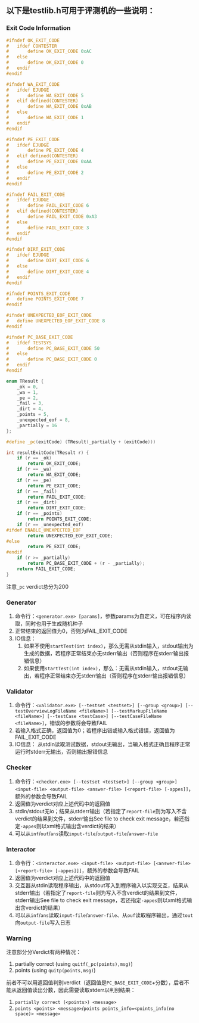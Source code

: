 ## 以下是testlib.h可用于评测机的一些说明：

### Exit Code Information

```c++
#ifndef OK_EXIT_CODE
#   ifdef CONTESTER
#       define OK_EXIT_CODE 0xAC
#   else
#       define OK_EXIT_CODE 0
#   endif
#endif

#ifndef WA_EXIT_CODE
#   ifdef EJUDGE
#       define WA_EXIT_CODE 5
#   elif defined(CONTESTER)
#       define WA_EXIT_CODE 0xAB
#   else
#       define WA_EXIT_CODE 1
#   endif
#endif

#ifndef PE_EXIT_CODE
#   ifdef EJUDGE
#       define PE_EXIT_CODE 4
#   elif defined(CONTESTER)
#       define PE_EXIT_CODE 0xAA
#   else
#       define PE_EXIT_CODE 2
#   endif
#endif

#ifndef FAIL_EXIT_CODE
#   ifdef EJUDGE
#       define FAIL_EXIT_CODE 6
#   elif defined(CONTESTER)
#       define FAIL_EXIT_CODE 0xA3
#   else
#       define FAIL_EXIT_CODE 3
#   endif
#endif

#ifndef DIRT_EXIT_CODE
#   ifdef EJUDGE
#       define DIRT_EXIT_CODE 6
#   else
#       define DIRT_EXIT_CODE 4
#   endif
#endif

#ifndef POINTS_EXIT_CODE
#   define POINTS_EXIT_CODE 7
#endif

#ifndef UNEXPECTED_EOF_EXIT_CODE
#   define UNEXPECTED_EOF_EXIT_CODE 8
#endif

#ifndef PC_BASE_EXIT_CODE
#   ifdef TESTSYS
#       define PC_BASE_EXIT_CODE 50
#   else
#       define PC_BASE_EXIT_CODE 0
#   endif
#endif

enum TResult {
    _ok = 0,
    _wa = 1,
    _pe = 2,
    _fail = 3,
    _dirt = 4,
    _points = 5,
    _unexpected_eof = 8,
    _partially = 16
};

#define _pc(exitCode) (TResult(_partially + (exitCode)))

int resultExitCode(TResult r) {
    if (r == _ok)
        return OK_EXIT_CODE;
    if (r == _wa)
        return WA_EXIT_CODE;
    if (r == _pe)
        return PE_EXIT_CODE;
    if (r == _fail)
        return FAIL_EXIT_CODE;
    if (r == _dirt)
        return DIRT_EXIT_CODE;
    if (r == _points)
        return POINTS_EXIT_CODE;
    if (r == _unexpected_eof)
#ifdef ENABLE_UNEXPECTED_EOF
        return UNEXPECTED_EOF_EXIT_CODE;
#else
        return PE_EXIT_CODE;
#endif
    if (r >= _partially)
        return PC_BASE_EXIT_CODE + (r - _partially);
    return FAIL_EXIT_CODE;
}
```
注意`_pc` verdict总分为200
### Generator
1. 命令行：`<generator.exe> [params]`，参数params为自定义，可在程序内读取，同时也用于生成随机种子
2. 正常结束的返回值为0，否则为FAIL_EXIT_CODE
3. IO信息：
    1. 如果不使用`startTest(int index)`，那么无需从stdin输入，stdout输出为生成的数据，若程序正常结束亦无stderr输出（否则程序在stderr输出报错信息）
    2. 如果使用`startTest(int index)`，那么：无需从stdin输入，stdout无输出，若程序正常结束亦无stderr输出（否则程序在stderr输出报错信息）

### Validator

1. 命令行：`<validator.exe> [--testset <testset>] [--group <group>] [--testOverviewLogFileName <fileName>] [--testMarkupFileName <fileName>] [--testCase <testCase>] [--testCaseFileName <fileName>]`，错误的参数将会导致FAIL
2. 若输入格式正确，返回值为0；若程序出错或输入格式错误，返回值为FAIL_EXIT_CODE
3. IO信息：
    从stdin读取测试数据，stdout无输出，当输入格式正确且程序正常运行时stderr无输出，否则输出报错信息

### Checker

1. 命令行：`<checker.exe> [--testset <testset>] [--group <group>] <input-file> <output-file> <answer-file> [<report-file> [-appes]]`，额外的参数会导致FAIL
2. 返回值为verdict对应上述代码中的返回值
3. stdin/stdout无io；结果从stderr输出（若指定了`report-file`则为写入不含verdict的结果到文件，stderr输出See file to check exit message，若还指定`-appes`则以xml格式输出含verdict的结果）
4. 可以从`inf`/`ouf`/`ans`读取`input-file`/`output-file`/`answer-file`

### Interactor

1. 命令行：`<interactor.exe> <input-file> <output-file> [<answer-file> [<report-file> [-appes]]]`，额外的参数会导致FAIL
2. 返回值为verdict对应上述代码中的返回值
3. 交互器从stdin读取程序输出，从stdout写入到程序输入以实现交互，结果从stderr输出（若指定了`report-file`则为写入不含verdict的结果到文件，stderr输出See file to check exit message，若还指定`-appes`则以xml格式输出含verdict的结果）
4. 可以从`inf`/`ans`读取`input-file`/`answer-file`、从`ouf`读取程序输出，通过`tout`向`output-file`写入日志

### Warning

注意部分分Verdict有两种情况：
1. partially correct (using `quitf(_pc(points),msg)`)
2. points (using `quitp(points,msg)`)

前者不可以用返回值判别verdict（返回值是`PC_BASE_EXIT_CODE`+分数），后者不能从返回值读出分数，因此需要读取stderr以判别结果：
1. `partially correct (<points>) <message>`
2. `points <points> <message>`/`points points_info=<points_info(no space)> <message>`
